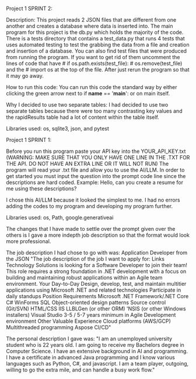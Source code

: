 Project 1 SPRINT 2:

Description:
This project reads 2 JSON files that are different from one another and creates a database where data is inserted into.
The main program for this project is the db.py which holds the majority of the code. There is a tests directory that 
contains a test_data.py that runs 4 tests that uses automated testing to test the grabbing the data from a file and 
creation and insertion of a database. You can also find test files that were produced from running the program. If you
want to get rid of them uncomment the lines of code that have # if os.path.exists(test_file): # os.remove(test_file) and
the # import os at the top of the file. After just rerun the program so that it may go away.

How to run this code:
You can run this code the standard way by either clicking the green arrow next to if __name__ == '__main__': or on main
itself.

Why I decided to use two separate tables:
I had decided to use two separate tables because there were too many contrasting key values and the rapidResults table
had a lot of content within the table itself.

Libraries used: 
os, sqlite3, json, and pytest


Project 1 SPRINT 1:

Before you run this program paste your API key into the YOUR_API_KEY.txt
(WARNING: MAKE SURE THAT YOU ONLY HAVE ONE LINE IN THE .TXT FOR THE API. DO NOT HAVE AN EXTRA LINE OR IT WILL NOT RUN)
The program will read your .txt file and allow you to use the AI/LLM.
In order to get started you must input the question into the prompt code line since the descriptions are hard coded.
Example: Hello, can you create a resume for me using these descriptions?

I chose this AI/LLM because it looked the simplest to me. I had no errors adding the
codes to my program and developing my program further.

Libraries used: 
os, Path, google.generativeai

The changes that I have made to settle over the prompt given over the others is I gave a more indepth job description
so that the format would look more professional.

The job description I had chose to go with was: Application Developer from the JSON
"The job description of the job I want to apply for:
Links Technology Solutions is looking for a Software Developer to join their team!
This role requires a strong foundation in .NET development with a focus on building
and maintaining robust applications within an Agile team environment.
Your Day-to-Day Design, develop, test,
and maintain multitier applications using Microsoft .NET and related technologies
Participate in daily standups Position Requirements
Microsoft .NET Framework/.NET Core C# WinForms SQL
Object-oriented design patterns Source control (Git/SVN)
HTML/CSS IIS LLBLGen (or other ORM)
'NSIS (or other Windows installers) Visual Studio
3-5 / 5-7 years minimum in Agile Development environment Other Valuable Experience
Cloud platforms (AWS/GCP) Multithreaded programming Aspose CI/CD"

The personal description I gave was:
"I am an unemployed university student who is 22 years old.
I am going to receive my Bachelors degree in Computer Science.
I have an extensive background in AI and programming.
I have a certificate in advanced Java programming and I know various languages such as Python, C#, and javascript.
I am a team player, outgoing, willing to go the extra mile, and can handle a busy work flow."
